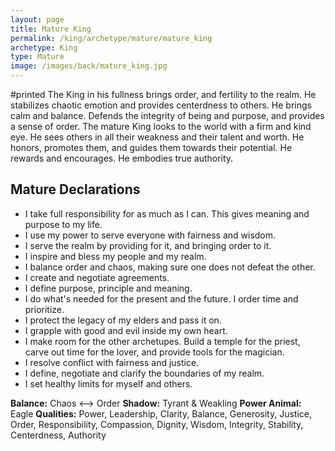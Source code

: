 ```yaml
---
layout: page
title: Mature King
permalink: /king/archetype/mature/mature_king
archetype: King
type: Mature
image: /images/back/mature_king.jpg
---
```

#printed The King in his fullness brings order, and fertility to the realm. He stabilizes chaotic emotion and provides centerdness to others. He brings calm and balance. Defends the integrity of being and purpose, and provides a sense of order. The mature King looks to the world with a firm and kind eye. He sees others in all their weakness and their talent and worth. He honors, promotes them, and guides them towards their potential. He rewards and encourages. He embodies true authority. 

## Mature Declarations  
- I take full responsibility for as much as I can. This gives meaning and purpose to my life. 
- I use my power to serve everyone with fairness and wisdom. 
- I serve the realm by providing for it, and bringing order to it. 
- I inspire and bless my people and my realm.
- I balance order and chaos, making sure one does not defeat the other. 
- I create and negotiate agreements. 
- I define purpose, principle and meaning.
- I do what's needed for the present and the future. I order time and prioritize.
- I protect the legacy of my elders and pass it on. 
- I grapple with good and evil inside my own heart.
- I make room for the other archetupes. Build a temple for the priest, carve out time for the lover, and provide tools for the magician. 
- I resolve conflict with fairness and justice.
- I define, negotiate and clarify the boundaries of my realm. 
- I set healthy limits for myself and others. 

**Balance:** Chaos <--> Order 
**Shadow:** Tyrant & Weakling
**Power Animal:** Eagle
**Qualities:** Power, Leadership, Clarity, Balance, Generosity, Justice, Order, Responsibility, Compassion, Dignity, Wisdom, Integrity, Stability, Centerdness, Authority
